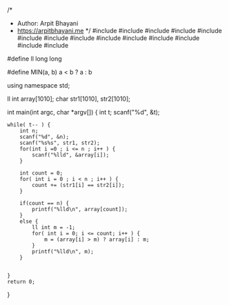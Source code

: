 /*
 *  Author: Arpit Bhayani
 *  https://arpitbhayani.me
 */
#include <cmath>
#include <cstdio>
#include <cstdlib>
#include <climits>
#include <cstring>
#include <deque>
#include <iostream>
#include <list>
#include <limits>
#include <map>
#include <queue>
#include <set>
#include <stack>
#include <vector>

#define ll long long

#define MIN(a, b) a < b ? a : b

using namespace std;

ll int array[1010];
char str1[1010], str2[1010];

int main(int argc, char *argv[]) {
    int t;
    scanf("%d", &t);

    while( t-- ) {
        int n;
        scanf("%d", &n);
        scanf("%s%s", str1, str2);
        for(int i =0 ; i <= n ; i++ ) {
            scanf("%lld", &array[i]);
        }

        int count = 0;
        for( int i = 0 ; i < n ; i++ ) {
            count += (str1[i] == str2[i]);
        }

        if(count == n) {
            printf("%lld\n", array[count]);
        }
        else {
            ll int m = -1;
            for( int i = 0; i <= count; i++ ) {
                m = (array[i] > m) ? array[i] : m;
            }
            printf("%lld\n", m);
        }


    }
    return 0;
}
